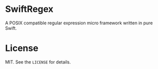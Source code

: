 # SwiftRegex

A POSIX compatible regular expression micro framework written in pure Swift.

# License

MIT. See the `LICENSE` for details.